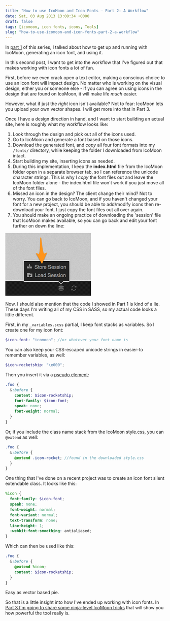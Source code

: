 ```yaml
---
title: "How to use IcoMoon and Icon Fonts – Part 2: A Workflow"
date: Sat, 03 Aug 2013 13:00:34 +0000
draft: false
tags: [icomoon, icon fonts, icons, Tools]
slug: "how-to-use-icomoon-and-icon-fonts-part-2-a-workflow"
---
```


In [part 1](/how-to-use-icomoon-and-icon-fonts-part-1-basic-usage/) of this series, I talked about how to get up and running with IcoMoon, generating an icon font, and using it.

In this second post, I want to get into the workflow that I've figured out that makes working with icon fonts a lot of fun.

<!--more-->

First, before we even crack open a text editor, making a conscious choice to use an icon font will impact design. No matter who is working on the visual design, either you or someone else - if you can agree on using icons in the design that are found on IcoMoon, it will make life _much_ easier.

However, what if just the _right_ icon isn't available? Not to fear: IcoMoon lets you upload your own vector shapes. I will get more into that in Part 3.

Once I have a design direction in hand, and I want to start building an actual site, here is roughly what my workflow looks like:

1. Look through the design and pick out all of the icons used.
2. Go to IcoMoon and generate a font based on those icons.
3. Download the generated font, and _copy_ all four font formats into my `/fonts/` directory, while keeping the folder I downloaded from IcoMoon intact.
4. Start building my site, inserting icons as needed.
5. During this implementation, I keep the **index.html** file from the IcoMoon folder open in a separate browser tab, so I can reference the unicode character strings. This is why I _copy_ the font files out and leave the IcoMoon folder alone - the index.html file won't work if you just move all of the font files.
6. Missed an icon in the design? The client change their mind? Not to worry. You can go back to IcoMoon, and if you haven't changed your font for a new project, you should be able to add/modify icons then re-download your font. I just copy the font files out all over again.
7. You should make an ongoing practice of downloading the 'session' file that IcoMoon makes available, so you can go back and edit your font further on down the line:

![Hit "store session", which is available at the bottom of the app screen](../images/IcoMoon_App_-_Icon_Font_Generator.png)

Now, I should also mention that the code I showed in Part 1 is kind of a lie. These days I'm writing all of my CSS in SASS, so my actual code looks a little different.

First, in my `_variables.scss` partial, I keep font stacks as variables. So I create one for my icon font:

```scss
$icon-font: "icomoon"; //or whatever your font name is
```

You can also keep your CSS-escaped unicode strings in easier-to remember variables, as well:

```scss
$icon-rocketship: "\e000";
```

Then you insert it via a [pseudo element](/using-icons-from-icon-fonts-directly-in-css/):

```scss
.foo {
  &:before {
    content: $icon-rocketship;
    font-family: $icon-font;
    speak: none;
    font-weight: normal;
  }
}
```

Or, if you include the class name stack from the IcoMoon style.css, you can `@extend` as well:

```scss
.foo {
  &:before {
    @extend .icon-rocket; //found in the downloaded style.css
  }
}
```

One thing that I've done on a recent project was to create an icon font silent extendable class. It looks like this:

```scss
%icon {
  font-family: $icon-font;
  speak: none;
  font-weight: normal;
  font-variant: normal;
  text-transform: none;
  line-height: 1;
  -webkit-font-smoothing: antialiased;
}
```

Which can then be used like this:

```scss
.foo {
  &:before {
    @extend %icon;
    content: $icon-rocketship;
  }
}
```

Easy as vector based pie.

So that is a little insight into how I've ended up working with icon fonts. In [Part 3 I'm going to share some ninja-level IcoMoon tricks](/how-to-use-icomoon-and-icon-fonts-part-3-7-ninja-tricks/) that will show you how powerful the tool really is.
